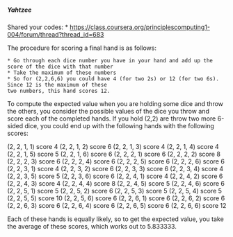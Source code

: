 ##### Yahtzee

Shared your codes:
    * https://class.coursera.org/principlescomputing1-004/forum/thread?thread_id=683

The procedure for scoring a final hand is as follows:

    * Go through each dice number you have in your hand and add up the score of the dice with that number
    * Take the maximum of these numbers
    * So for (2,2,6,6) you could have 4 (for two 2s) or 12 (for two 6s).  Since 12 is the maximum of these
    two numbers, this hand scores 12.

To compute the expected value when you are holding some dice and throw the others, you consider the
possible values of the dice you throw and score each of the completed hands.  If you hold (2,2) are
throw two more 6-sided dice, you could end up with the following hands with the following scores:

(2, 2, 1, 1) score 4
(2, 2, 1, 2) score 6
(2, 2, 1, 3) score 4
(2, 2, 1, 4) score 4
(2, 2, 1, 5) score 5
(2, 2, 1, 6) score 6
(2, 2, 2, 1) score 6
(2, 2, 2, 2) score 8
(2, 2, 2, 3) score 6
(2, 2, 2, 4) score 6
(2, 2, 2, 5) score 6
(2, 2, 2, 6) score 6
(2, 2, 3, 1) score 4
(2, 2, 3, 2) score 6
(2, 2, 3, 3) score 6
(2, 2, 3, 4) score 4
(2, 2, 3, 5) score 5
(2, 2, 3, 6) score 6
(2, 2, 4, 1) score 4
(2, 2, 4, 2) score 6
(2, 2, 4, 3) score 4
(2, 2, 4, 4) score 8
(2, 2, 4, 5) score 5
(2, 2, 4, 6) score 6
(2, 2, 5, 1) score 5
(2, 2, 5, 2) score 6
(2, 2, 5, 3) score 5
(2, 2, 5, 4) score 5
(2, 2, 5, 5) score 10
(2, 2, 5, 6) score 6
(2, 2, 6, 1) score 6
(2, 2, 6, 2) score 6
(2, 2, 6, 3) score 6
(2, 2, 6, 4) score 6
(2, 2, 6, 5) score 6
(2, 2, 6, 6) score 12

Each of these hands is equally likely, so to get the expected value, you take the average of these scores, which works out to 5.833333.
